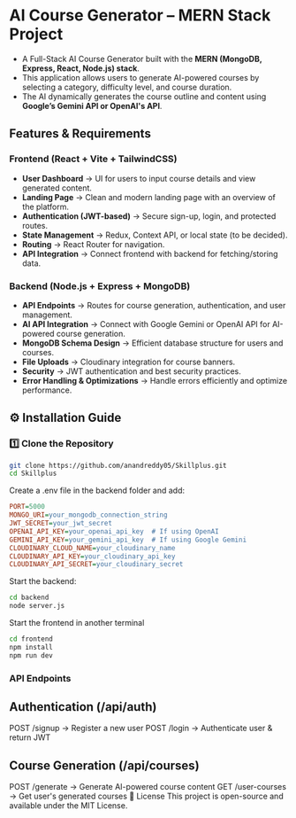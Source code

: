 #  AI Course Generator – MERN Stack Project

- A Full-Stack AI Course Generator built with the **MERN (MongoDB, Express, React, Node.js) stack**.
- This application allows users to generate AI-powered courses by selecting a category, difficulty level, and course duration.
- The AI dynamically generates the course outline and content using **Google’s Gemini API or OpenAI's API**.

##  Features & Requirements

### Frontend (React + Vite + TailwindCSS)
- **User Dashboard** → UI for users to input course details and view generated content.
- **Landing Page** → Clean and modern landing page with an overview of the platform.
- **Authentication (JWT-based)** → Secure sign-up, login, and protected routes.
- **State Management** → Redux, Context API, or local state (to be decided).
- **Routing** → React Router for navigation.
- **API Integration** → Connect frontend with backend for fetching/storing data.

###  Backend (Node.js + Express + MongoDB)
- **API Endpoints** → Routes for course generation, authentication, and user management.
- **AI API Integration** → Connect with Google Gemini or OpenAI API for AI-powered course generation.
- **MongoDB Schema Design** → Efficient database structure for users and courses.
- **File Uploads** → Cloudinary integration for course banners.
- **Security** → JWT authentication and best security practices.
- **Error Handling & Optimizations** → Handle errors efficiently and optimize performance.


## ⚙️ Installation Guide

### 1️⃣ Clone the Repository
```sh
git clone https://github.com/anandreddy05/Skillplus.git
cd Skillplus
```
Create a .env file in the backend folder and add:
```ini
PORT=5000
MONGO_URI=your_mongodb_connection_string
JWT_SECRET=your_jwt_secret
OPENAI_API_KEY=your_openai_api_key  # If using OpenAI
GEMINI_API_KEY=your_gemini_api_key  # If using Google Gemini
CLOUDINARY_CLOUD_NAME=your_cloudinary_name
CLOUDINARY_API_KEY=your_cloudinary_api_key
CLOUDINARY_API_SECRET=your_cloudinary_secret
```
Start the backend:
```bash
cd backend
node server.js
```
Start the frontend in another terminal
```bash
cd frontend
npm install
npm run dev
```
### API Endpoints
## Authentication (/api/auth)
POST /signup → Register a new user
POST /login → Authenticate user & return JWT
## Course Generation (/api/courses)
POST /generate → Generate AI-powered course content
GET /user-courses → Get user's generated courses
📜 License
This project is open-source and available under the MIT License.

